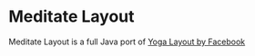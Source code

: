 # Meditate Layout

Meditate Layout is a full Java port of [Yoga Layout by Facebook](https://github.com/facebook/yoga)



